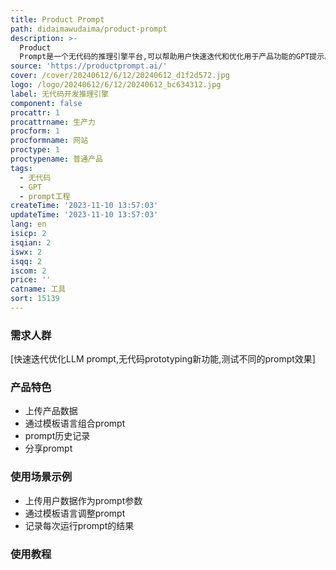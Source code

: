 ```yaml
---
title: Product Prompt
path: didaimawudaima/product-prompt
description: >-
  Product
  Prompt是一个无代码的推理引擎平台,可以帮助用户快速迭代和优化用于产品功能的GPT提示。用户可以上传自己的产品数据,然后通过简单的模板语言组合出需要的prompt,从而避免重复工程工作。该平台使非开发人员也可以参与prompt的prototyping和testing。主要功能包括数据隐私保护、prompt历史记录、方便分享等。
source: 'https://productprompt.ai/'
cover: /cover/20240612/6/12/20240612_d1f2d572.jpg
logo: /logo/20240612/6/12/20240612_bc634312.jpg
label: 无代码开发推理引擎
component: false
procattr: 1
procattrname: 生产力
procform: 1
procformname: 网站
proctype: 1
proctypename: 普通产品
tags:
  - 无代码
  - GPT
  - prompt工程
createTime: '2023-11-10 13:57:03'
updateTime: '2023-11-10 13:57:03'
lang: en
isicp: 2
isqian: 2
iswx: 2
isqq: 2
iscom: 2
price: ''
catname: 工具
sort: 15139
---
```




### 需求人群
[快速迭代优化LLM prompt,无代码prototyping新功能,测试不同的prompt效果]

### 产品特色
- 上传产品数据
- 通过模板语言组合prompt
- prompt历史记录
- 分享prompt

### 使用场景示例
- 上传用户数据作为prompt参数
- 通过模板语言调整prompt
- 记录每次运行prompt的结果

### 使用教程


  

